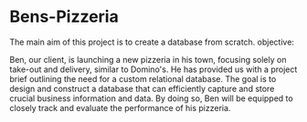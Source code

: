 # Bens-Pizzeria

The main aim of this project is to create a database from scratch.
objective:

Ben, our client, is launching a new pizzeria in his town, focusing solely on take-out and delivery, similar to Domino's. He has provided us with a project brief outlining the need for a custom relational database. The goal is to design and construct a database that can efficiently capture and store crucial business information and data. By doing so, Ben will be equipped to closely track and evaluate the performance of his pizzeria.
